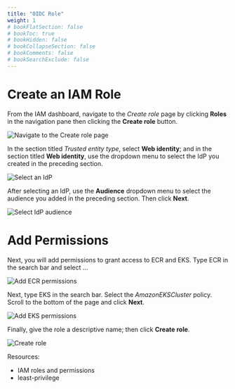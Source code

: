 ```yaml
---
title: "OIDC Role"
weight: 1
# bookFlatSection: false
# bookToc: true
# bookHidden: false
# bookCollapseSection: false
# bookComments: false
# bookSearchExclude: false
---
```

# Create an IAM Role

From the IAM dashboard, navigate to the _Create role_ page by clicking __Roles__ in the navigation pane then clicking the __Create role__ button.

![Navigate to the Create role page](/images/chapter3/_shared/go-to-create-role.gif)

In the section titled _Trusted entity type_, select __Web identity__; and in the section titled __Web identity__, use the dropdown menu to select the IdP you created in the preceding section.

![Select an IdP](/images/chapter3/roles-permissions/oidc/2-select-idp.gif)

After selecting an IdP, use the __Audience__ dropdown menu to select the audience you added in the preceding section. Then click __Next__.

![Select IdP audience](/images/chapter3/roles-permissions/oidc/3-select-audience.gif)

# Add Permissions
Next, you will add permissions to grant access to ECR and EKS. Type ECR in the search bar and select ...

![Add ECR permissions](/images/chapter3/roles-permissions/oidc/4-add-ecr-permissions.gif)


Next, type EKS in the search bar. Select the _AmazonEKSCluster_ policy. Scroll to the bottom of the page and click __Next__.

![Add EKS permissions](/images/chapter3/roles-permissions/oidc/5-add-eks-permissions.gif)

Finally, give the role a descriptive name; then click __Create role__.

![Create role](/images/chapter3/roles-permissions/oidc/6-name-role.gif)

Resources:
- IAM roles and permissions
- least-privilege